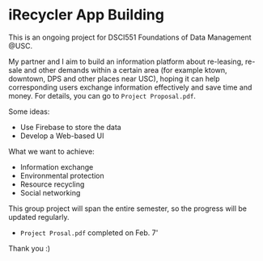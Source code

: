 # iRecycler App Building

This is an ongoing project for DSCI551 Foundations of Data Management @USC.

My partner and I aim to build an information platform about re-leasing, re-sale and other demands within a certain area (for example ktown, downtown, DPS and other places near USC), hoping it can help corresponding users exchange information effectively and save time and money. For details, you can go to `Project Proposal.pdf`.

Some ideas:
- Use Firebase to store the data
- Develop a Web-based UI

What we want to achieve:
- Information exchange
- Environmental protection
- Resource recycling
- Social networking

This group project will span the entire semester, so the progress will be updated regularly.
- `Project Prosal.pdf` completed on Feb. 7'

Thank you :)
